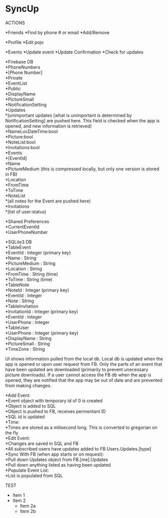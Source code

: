 # SyncUp

ACTIONS

*Friends
  *Find by phone # or email
  *Add/Remove

*Profile
  *Edit pojo

*Events
  *Update event
  *Update Confirmation
  *Check for updates





*Firebase DB  
  *PhoneNumbers  
    *[Phone Number]  
      *Private  
        *EventList  
      *Public  
        *DisplayName  
        *PictureSmall  
        *NotificationSetting  
      *Updates  
        *(unimportant updates [what is unimportant is determined by NotificationSetting] are pushed here. This field is checked when the app is opened, and new information is retrieved)  
        *NameLocDateTime:bool  
        *Picture:bool  
        *NoteList:bool  
        *Invitations:bool  
  *Events  
    *[EventId]  
      *Name  
      *PictureMedium (this is compressed locally, but only one version is stored in FB)  
      *Location  
      *FromTime  
      *ToTime  
      *NoteList  
        *(all notes for the Event are pushed here)  
      *Invitations  
        *(list of user:status)  


*Shared Preferences  
  *CurrentEventId  
  *UserPhoneNumber  


*SQLite3 DB  
  *TableEvent  
    *EventId : Integer (primary key)  
    *Name : String  
    *PictureMedium : String  
    *Location : String  
    *FromTime : String (time)  
    *ToTime : String (time)  
  *TableNote  
    *NoteId : Integer (primary key)  
    *EventId : Integer  
    *Note : String  
  *TableInvitation  
    *InvitationId : Integer (primary key)  
    *EventId : Integer  
    *UserPhone : Integer  
  *TableUser  
    *UserPhone : Integer (primary key)  
    *DisplayName : String  
    *PictureSmall : String  
    *TimeZone : String  



UI shows information pulled from the local db.  Local db is updated when the app is opened or upon user request from FB.  Only the parts of an event that have been updated are downloaded (primarily to prevent unecessary picture downloads).  If a user cannot access the FB db when the app is opened, they are notified that the app may be out of date and are prevented from making changes.




*Add Event:  
  *Event object with temporary id of 0 is created  
  *Object is added to SQL  
  *Object is pushed to FB, receives permentant ID  
  *SQL id is updated  
  *Time:  
    *Times are stored as a milisecond long. This is converted to gregorian on the fly  
*Edit Event:  
  *Changes are saved in SQL and FB  
  *All subscribed users have updates added to FB.Users.Updates.[type]  
*Sync With FB (when app starts or on request):  
  *Pull down Updates object from FB.[me].Updates  
  *Pull down anything listed as having been updated  
*Populate Event List:  
  *List is populated from SQL  





TEST
* Item 1
* Item 2
  * Item 2a
  * Item 2b
